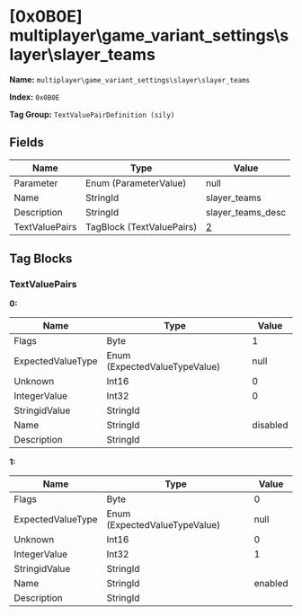 # [0x0B0E] multiplayer\game_variant_settings\slayer\slayer_teams

**Name:** ```multiplayer\game_variant_settings\slayer\slayer_teams```

**Index:** ```0x0B0E```

**Tag Group:** ```TextValuePairDefinition (sily)```

## Fields

Name	| Type	| Value
---	|---	|---	|
Parameter	|Enum (ParameterValue)	|null
Name	|StringId	|slayer_teams
Description	|StringId	|slayer_teams_desc
TextValuePairs	|TagBlock (TextValuePairs)	|[2](#textvaluepairs)


## Tag Blocks

### TextValuePairs

**0:**

Name	| Type	| Value
---	|---	|---	|
Flags	|Byte	|1
ExpectedValueType	|Enum (ExpectedValueTypeValue)	|null
Unknown	|Int16	|0
IntegerValue	|Int32	|0
StringidValue	|StringId	|
Name	|StringId	|disabled
Description	|StringId	|


**1:**

Name	| Type	| Value
---	|---	|---	|
Flags	|Byte	|0
ExpectedValueType	|Enum (ExpectedValueTypeValue)	|null
Unknown	|Int16	|0
IntegerValue	|Int32	|1
StringidValue	|StringId	|
Name	|StringId	|enabled
Description	|StringId	|


